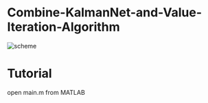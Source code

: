 # Combine-KalmanNet-and-Value-Iteration-Algorithm
![scheme](https://user-images.githubusercontent.com/46149713/179192901-36828d9a-a975-413c-a186-256122e8a1b7.jpg)
# Tutorial 
open main.m from MATLAB 
